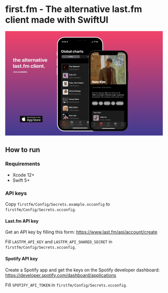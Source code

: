 # first.fm - The alternative last.fm client made with SwiftUI

![](./assets/banner.png)

## How to run

### Requirements

- Xcode 12+
- Swift 5+

### API keys

Copy `firstfm/Config/Secrets.example.xcconfig` to `firstfm/Config/Secrets.xcconfig`.

#### Last.fm API key

Get an API key by filling this form: https://www.last.fm/api/account/create

Fill `LASTFM_API_KEY` and `LASTFM_API_SHARED_SECRET` in `firstfm/Config/Secrets.xcconfig`.

#### Spotify API key

Create a Spotify app and get the keys on the Spotify developer dashboard: https://developer.spotify.com/dashboard/applications

Fill `SPOTIFY_API_TOKEN` in `firstfm/Config/Secrets.xcconfig`.
